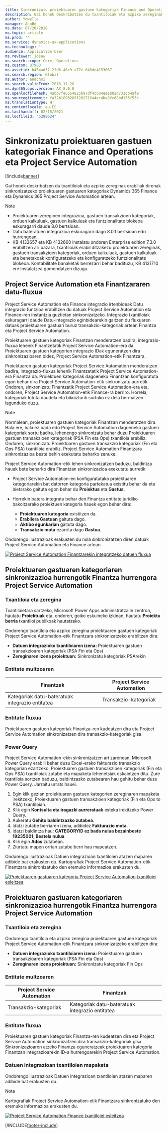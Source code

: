 ```yaml
---
title: Sinkronizatu proiektuaren gastuen kategoriak Finance and Operations eta Project Service Automation
description: Gai honek deskribatzen du txantiloiak eta azpiko zereginak erabiliak direnak sinkronizatzeko proiektuaren gastuaren kategoriak Microsoft Dynamics 365 Finance eta Dynamics 365 Project Service Automation artean.
author: Yowelle
manager: AnnBe
ms.date: 07/20/2018
ms.topic: article
ms.prod: ''
ms.service: dynamics-ax-applications
ms.technology: ''
audience: Application User
ms.reviewer: josaw
ms.search.scope: Core, Operations
ms.custom: 87983
ms.assetid: b454ad57-2fd6-46c9-a77e-646de4153067
ms.search.region: Global
ms.author: andchoi
ms.search.validFrom: 2016-11-28
ms.dyn365.ops.version: AX 8.0.0
ms.openlocfilehash: 4abb7fe6554825b97df4cc04ee1b02d731cb4af9
ms.sourcegitcommit: fa32b1893286f20271fa4ec4be8fc68bd135f53c
ms.translationtype: HT
ms.contentlocale: eu-ES
ms.lasthandoff: 02/15/2021
ms.locfileid: "5289624"
---
```

# <a name="synchronize-project-expense-categories-between-finance-and-operations-and-project-service-automation"></a>Sinkronizatu proiektuaren gastuen kategoriak Finance and Operations eta Project Service Automation

[!include[banner](../includes/banner.md)]

Gai honek deskribatzen du txantiloiak eta azpiko zereginak erabiliak direnak sinkronizatzeko proiektuaren gastuaren kategoriak Dynamics 365 Finance eta Dynamics 365 Project Service Automation artean.

> [!NOTE]
> - Proiektuaren zereginen integrazioa, gastuen transakzioen kategoriak, orduen kalkuluak, gastuen kalkuluak eta funtzionalitate blokeoa eskuragarri daude 8.0 bertsioan.
> - Datu bateratuen integrazioa eskuragarri dago 8.0.1 bertsioan edo hurrengoan.
> - KB 4132657 eta KB 4132660 instalatu ondoren Enterprise edition 7.3.0 erabiltzen ari bazara, txantiloiak erabil ditzakezu proiektuaren zereginak, gastuen transakzioen kategoriak, orduen kalkuluak, gastuen kalkuluak eta benetakoak konfiguratzeko eta konfiguratzeko funtzionalitate blokeoa. Kontabilitate banaketak berrezarri behar badituzu, KB 4131710 ere instalatzea gomendatzen dizugu.

## <a name="data-flow-for-project-service-automation-and-finance"></a>Project Service Automation eta Finantzararen datu-fluxua

Project Service Automation eta Finance integrazio irtenbideak Datu integrazio funtzioa erabiltzen du datuak Project Service Automation eta Finance-ren instantzia guztietan sinkronizatzeko. Integrazio txantiloiak eskuragarri daude Datu-integrazio eginbidearekin gaitzen du fluxuaren datuak proiektuaren gastuari buruz transakzio-kategoriak artean Finantza eta Project Service Automation.

Proiektuaren gastuen kategoriak Finantzan menderatzen badira, integrazio-fluxua lehenik Finantzetatik Project Service Automation-era da. Proiektuaren gastuen kategorien integrazio IDak eguneratzen dira sinkronizazioaren bidez, Project Service Automation-etik Finantzara.

Proiektuaren gastuen kategoriak Project Service Automation menderatzen badira, integrazio-fluxua lehenik Finantzetatik Project Service Automation-era Finantza da. Proiektuen kategoriak dagoeneko Finantzan konfiguratuta egon behar dira Project Service Automation-etik sinkronizatu aurretik. Ondoren, sinkronizatu Finantzatik Project Service Automation-era eta, ondoren, Project Service Automation-etik Finance-ra berriro. Horrela, kategoriak lotuta daudela eta bikoizturik sortuko ez dela bermatzen lagunduko duzu.

> [!NOTE]
> Normalean, proiektuaren gastuen kategoriak Finantzan menderatzen dira. Hala ere, hala ez bada edo Project Service Automation dagoeneko gastuen kategoriak sortu badira, lehenengo sinkronizatu behar duzu Proiektuaren gastuen transakzioen kategoriak (PSA Fin eta Ops) txantiloia erabiliz. Ondoren, sinkronizatu Proiektuaren gastuen transakzio kategoriak (Fin eta Ops PSA) txantiloia erabiliz. Project Service Automation Finantzara sinkronizazioa beste behin exekutatu beharko zenuke.
>
> Project Service Automation-etik lehen sinkronizatzen baduzu, baldintza hauek bete beharko dira Finantzan sinkronizazioa exekutatu aurretik:
>
> - Project Service Automation-en konfiguratutako proiektuaren kategoriarekin bat datorren kategoria partekatua existitu behar da eta bietarako gaituta egon behar du **Proiektua** eta **Gastua**.
> - Horrekin batera integratu behar den Finantza entitate juridiko bakoitzerako proiektuen kategoria hauek egon behar dira:
>
>     - **Proiektuaren kategoria** existitzen da. 
>     - **Erabilera Gastuan** gaituta dago.
>     - **Aktibo egunkarian** gaituta dago.
>     - **Transakzio mota** ezarrita dago **Gastua**.

Ondorengo ilustrazioak erakusten du nola sinkronizatzen diren datuak Project Service Automation eta Finance artean.

[![Project Service Automation Finantzarekin integratzeko datuen fluxua](./media/ProjectExpenseCategoriesFlow.png)](./media/ProjectExpenseCategoriesFlow.png)

## <a name="project-expense-category-synchronization-from-finance-to-project-service-automation"></a>Proiektuaren gastuaren kategoriaren sinkronizazioa hurrengotik Finantza hurrengora Project Service Automation

### <a name="template-and-task"></a>Txantiloia eta zeregina

Txantiloietara sartzeko, Microsoft Power Apps administratzaile zentroa, hautatu **Proiektuak** eta, ondoren, goiko eskuineko izkinan, hautatu **Proiektu berria** txantiloi publikoak hautatzeko.

Ondorengo txantiloia eta azpiko zeregina proiektuaren gastuen kategoriak Project Service Automation-etik Finantzara sinkronizatzeko erabiltzen dira:

- **Datuen integrazioko txantiloiaren izena:** Proiektuaren gastuen transakzioaren kategoriak (PSA Fin eta Ops)
- **Zereginaren izena proiektuan:** Sinkronizatu kategoriak PSArekin

### <a name="entity-set"></a>Entitate multzoaren

| Finantzak                           | Project Service Automation |
|-----------------------------------|----------------------------|
| Kategoriak datu-bateratuak integrazio entitatea | Transakzio-kategoriak     |

### <a name="entity-flow"></a>Entitate fluxua

Proiektuaren gastuen kategoriak Finantza-ren kudeatzen dira eta Project Service Automation sinkronizatzen dira transakzio-kategoriak gisa.

### <a name="power-query"></a>Power Query

Project Service Automation-ekin sinkronizatzen ari zarenean, Microsoft Power Query erabili behar duzu Excel-erako fakturazio transakzio kategorian ezartzeko. Proiektuaren gastuen transakzioen kategoriak (Fin eta Ops PSA) txantiloiak zutabe eta mapaketa lehenetsiak eskaintzen ditu. Zure txantiloia sortzen baduzu, baldintzazko zutabearen hau gehitu behar duzu Power Query. Jarraitu urrats hauei.

1. Egin klik gezian proiektuaren gastuen kategorien zereginaren mapaketa irekitzeko, Proiektuaren gastuen transakzioen kategoriak (Fin eta Ops to PSA) txantiloian.
2. Klik egin **Kontsulta eta iragazki aurreratuak** esteka irekitzeko Power Query.
2. Aukeratu **Gehitu baldintzazko zutabea**.
3. Idatzi zutabe berriaren izena, adibidez **Fakturazio mota**.
4. Idatzi baldintza hau: **CATEGORYID ez bada nulua bezainbeste 19235001, Bestela nulua**.
5. Klik egin **Ados** zutabean.
6. Ziurtatu mapen orrian zutabe berri hau mapeatzen.

Ondorengo ilustrazioak Datuen integrazioan txantiloien atazen maparen adibide bat erakusten du. Kartografiak Project Service Automation-etik Finantzara sinkronizatuko den eremuko informazioa erakusten du.

[![Proiektuaren gastuaren kategoria Project Service Automation txantiloiei esleitzea](./media/ProjectExpenseCategoriesToPSAMapping.jpg)](./media/ProjectExpenseCategoriesToPSAMapping.jpg)

## <a name="project-expense-category-synchronization-from-project-service-automation-to-finance"></a>Proiektuaren gastuaren kategoriaren sinkronizazioa hurrengotik Finantza hurrengora Project Service Automation

### <a name="template-and-task"></a>Txantiloia eta zeregina

Ondorengo txantiloia eta azpiko zeregina proiektuaren gastuen kategoriak Project Service Automation-etik Finantzara sinkronizatzeko erabiltzen dira:

- **Datuen integrazioko txantiloiaren izena:** Proiektuaren gastuen transakzioaren kategoriak (PSA Fin eta Ops)
- **Zereginaren izena proiektuan:** Sinkronizatu kategoriak Fin Ops

### <a name="entity-set"></a>Entitate multzoaren

| Project Service Automation | Finantzak                           |
|----------------------------|-----------------------------------|
| Transakzio-kategoriak     | Kategoriak datu-bateratuak integrazio entitatea |

### <a name="entity-flow"></a>Entitate fluxua

Proiektuaren gastuen kategoriak Finantza-ren kudeatzen dira eta Project Service Automation sinkronizatzen dira transakzio-kategoriak gisa. Sinkronizazioaren atzeko Finantza eguneratzeak proiektuaren kategoria Finantzan integrazioarekin ID-a hurrengoarekin Project Service Automation.

### <a name="template-mapping-in-data-integration"></a>Datuen integrazioan txantiloien mapaketa

Ondorengo ilustrazioak Datuen integrazioan txantiloien atazen maparen adibide bat erakusten du.

> [!NOTE]
> Kartografiak Project Service Automation-etik Finantzara sinkronizatuko den eremuko informazioa erakusten du.

[![Project Service Automation Finance txantiloiei esleitzea](./media/ProjectExpenseCategoriesToFinOpsMapping.jpg)](./media/ProjectExpenseCategoriesToFinOpsMapping.jpg)


[!INCLUDE[footer-include](../includes/footer-banner.md)]